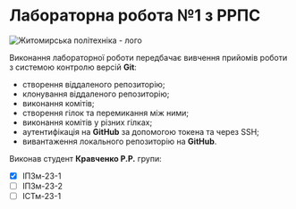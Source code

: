 # Лабораторна робота №1 з РРПС

![Житомирська політехніка - лого](https://media.ztu.edu.ua/wp-content/uploads/2020/02/Group-6-1-1536x465.png)

Виконання лабораторної роботи передбачає вивчення прийомів роботи з системою контролю версій **Git**:
- створення віддаленого репозиторію;
- клонування віддаленого репозиторію;
- виконання комітів;
- створення гілок та перемикання між ними;
- виконання комітів у різних гілках;
- аутентифікація на **GitHub** за допомогою токена та через SSH;
- вивантаження локального репозиторію на **GitHub**.

Виконав студент **Кравченко Р.Р.** групи:

- [x] ІПЗм-23-1
- [ ] ІПЗм-23-2
- [ ] ІСТм-23-1
